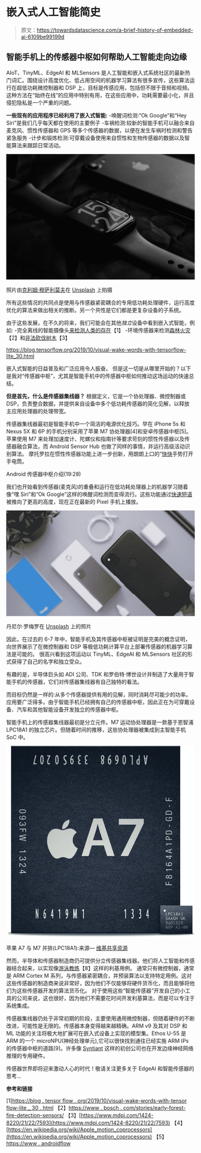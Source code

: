 # 嵌入式人工智能简史

> 原文：<https://towardsdatascience.com/a-brief-history-of-embedded-ai-6109be99199d>

## 智能手机上的传感器中枢如何帮助人工智能走向边缘

AIoT、TinyML、EdgeAI 和 MLSensors 是人工智能和嵌入式系统社区的最新热门词汇。围绕设计高度优化、低占用空间的机器学习算法有很多宣传，这些算法运行在超低功耗微控制器和 DSP 上，目标是传感应用，包括但不限于音频和视频。这种方法在“始终在线”的应用中特别有用，在这些应用中，功耗需要最小化，并且侵犯隐私是一个严重的问题。

**一些现有的应用程序已经利用了嵌入式智能:**
-唤醒词检测:“Ok Google”和“Hey Siri”是我们几乎每天都在使用的主要例子
-车祸检测:较新的智能手机可以融合来自麦克风、惯性传感器和 GPS 等多个传感器的数据，以便在发生车祸时检测和警告紧急服务
-计步和锻炼检测:可穿戴设备使用来自惯性和生物传感器的数据以及智能算法来跟踪日常活动。

![](img/bff355f5687b4ed79d6ce760ac85d07d.png)

照片由[克利姆·穆萨利莫夫](https://unsplash.com/@klim11?utm_source=medium&utm_medium=referral)在 [Unsplash](https://unsplash.com?utm_source=medium&utm_medium=referral) 上拍摄

所有这些情况的共同点是使用与传感器紧密耦合的专用低功耗处理硬件，运行高度优化的算法来做出相关的推断。另一个共性是它们都是更复杂设备的子系统。

由于这些发展，在不久的将来，我们可能会在其他*独立*设备中看到嵌入式智能，例如:
-完全离线的智能摄像头[来检测人类的存在](https://blog.tensorflow.org/2019/10/visual-wake-words-with-tensorflow-lite_30.html)【1】
-环境传感器来检测[森林火灾](https://www.bosch.com/stories/early-forest-fire-detection-sensors/)【2】和[非法砍伐树木](https://www.mdpi.com/1424-8220/21/22/7593)【3】

<https://blog.tensorflow.org/2019/10/visual-wake-words-with-tensorflow-lite_30.html>  

嵌入式智能的日益普及和广泛应用令人振奋。
但是这一切是从哪里开始的？以下是我对“传感器中枢”，尤其是智能手机中的传感器中枢如何推动这场运动的快速总结。

**但是首先，什么是传感器集线器？**
根据定义，它是一个协处理器、微控制器或 DSP，负责整合数据，并提供来自设备中多个低功耗传感器的简化见解，以释放主应用处理器的处理带宽。

传感器集线器最初是智能手机中一个简洁的电源优化技巧。早在 iPhone 5s 和 Nexus 5X 和 6P 的手机分别采用了苹果 M7 协处理器[4]和安卓传感器中枢[5]。苹果使用 M7 来处理加速度计、陀螺仪和指南针等要求苛刻的惯性传感器以及传感器融合算法，而 Android Sensor Hub 也做了同样的事情，并运行高级活动识别算法。
摩托罗拉在惯性传感器功能上进一步创新，用朗朗上口的“[快快](https://www.facebook.com/MotorolaIN/videos/chop-chop-to-light-up-do-more-with-the-intuitive-moto-actions-on-the-motog5s-buy/1062923173744146/)手势打开手电筒。

Android 传感器中枢介绍(19:28)

我们也开始看到传感器(麦克风)的重叠和运行在低功耗处理器上的机器学习随着像“嘿 Siri”和“Ok Google”这样的唤醒词检测而变得流行。这些功能通过[快速短语](https://support.google.com/assistant/answer/9475056?hl=en&co=GENIE.Platform%3DAndroid)被推向了更高的高度，现在正在最新的 Pixel 手机上播放。

![](img/a19f7bbd85ef410bd2bab5ec9dc045fa.png)

丹尼尔·罗梅罗在 [Unsplash](https://unsplash.com/?utm_source=medium&utm_medium=referral) 上的照片

因此，在过去的 6-7 年中，智能手机及其传感器中枢被证明是完美的概念证明，向世界展示了在微控制器和 DSP 等极低功耗计算平台上部署传感器的机器学习算法是可能的。
很高兴看到这项运动以 TinyML、EdgeAI 和 MLSensors 社区的形式获得了自己的名字和独立受众。

有趣的是，半导体巨头如 ADI 公司、TDK 和罗伯特·博世设计并制造了大量用于智能手机的传感器，它们对传感器集线器有自己独特的看法。

而目标仍然是一样的:从多个传感器提供有用的见解，同时消耗尽可能少的功率。应用要广泛得多。由于智能手机已经拥有自己的传感器中枢，因此正在为可穿戴设备、汽车和其他智能设备开发独立的传感器中枢。

智能手机上的传感器集线器最初是分立元件。M7 运动协处理器是一款基于恩智浦 LPC18A1 的独立芯片。但随着时间的推移，这些协处理器被集成到主智能手机 SoC 中。

![](img/b7c7486ed449e87f60174b55cfb61072.png)

苹果 A7 与 M7 并排(LPC18A1):来源— [维基共享资源](https://commons.wikimedia.org/wiki/File:LPC18A1-and-A7.jpg)

然而，半导体和传感器制造商仍可提供分立传感器集线器。他们将人工智能和传感器结合起来，以实现像[游泳教练](https://www.bosch-sensortec.com/white-paper-swimming.html)【8】这样的利基用例。
通常只有微控制器，通常是 ARM Cortex M 系列，与传感器紧密耦合，并预装算法以支持特定用例。这对这些传感器的制造商来说非常好，因为他们不仅能够将硬件货币化，而且能够将他们为这些传感器开发的算法货币化。
对于使用这些“智能传感器”开发自己的小工具的公司来说，这也很好，因为他们不需要花时间开发利基算法，而是可以专注于系统集成。

传感器集线器仍处于非常初期的阶段，主要使用通用微控制器，但随着硬件的不断改进，可能性是无限的。传感器本身变得越来越精确。ARM v9 及其对 DSP 和 ML 功能的关注将极大地扩展可在嵌入式设备上实现的模型集。Ethos U-55 是 ARM 的一个 microNPU(神经处理单元),它可以很快找到通往已经实施 ARM IPs 的传感器中枢的道路[9]。许多像 [Syntiant](https://www.syntiant.com/) 这样的初创公司也在开发边缘神经网络推理的专用硬件。

传感器世界即将迎来激动人心的时代！敬请关注更多关于 EdgeAI 和智能传感器的思考…

**参考和链接**

[1][https://blog . tensor flow . org/2019/10/visual-wake-words-with-tensor flow-lite _ 30 . html](https://blog.tensorflow.org/2019/10/visual-wake-words-with-tensorflow-lite_30.html)
【2】[https://www . bosch . com/stories/early-forest-fire-detection-sensors/](https://www.bosch.com/stories/early-forest-fire-detection-sensors/)
【3】[https://www.mdpi.com/1424-8220/21/22/7593](https://www.mdpi.com/1424-8220/21/22/7593)
【4】[https://en.wikipedia.org/wiki/Apple_motion_coprocessors](https://en.wikipedia.org/wiki/Apple_motion_coprocessors)
【5】[https://www . androidflow](https://www.androidpolice.com/2015/09/29/the-new-android-sensor-hub-will-significantly-improve-idle-battery-life-while-doing-more-with-sensor-data/)